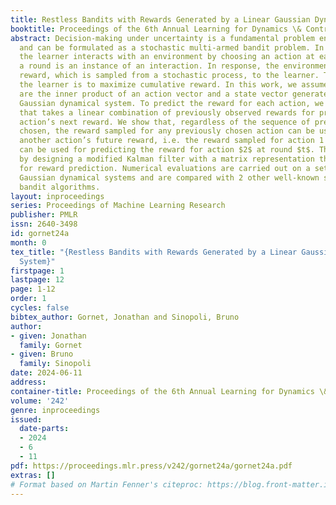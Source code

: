 ```yaml
---
title: Restless Bandits with Rewards Generated by a Linear Gaussian Dynamical System
booktitle: Proceedings of the 6th Annual Learning for Dynamics \& Control Conference
abstract: Decision-making under uncertainty is a fundamental problem encountered frequently
  and can be formulated as a stochastic multi-armed bandit problem. In the problem,
  the learner interacts with an environment by choosing an action at each round, where
  a round is an instance of an interaction. In response, the environment reveals a
  reward, which is sampled from a stochastic process, to the learner. The goal of
  the learner is to maximize cumulative reward. In this work, we assume that the rewards
  are the inner product of an action vector and a state vector generated by a linear
  Gaussian dynamical system. To predict the reward for each action, we propose a method
  that takes a linear combination of previously observed rewards for predicting each
  action’s next reward. We show that, regardless of the sequence of previous actions
  chosen, the reward sampled for any previously chosen action can be used for predicting
  another action’s future reward, i.e. the reward sampled for action 1 at round $t-1$
  can be used for predicting the reward for action $2$ at round $t$. This is accomplished
  by designing a modified Kalman filter with a matrix representation that can be learned
  for reward prediction. Numerical evaluations are carried out on a set of linear
  Gaussian dynamical systems and are compared with 2 other well-known stochastic multi-armed
  bandit algorithms.
layout: inproceedings
series: Proceedings of Machine Learning Research
publisher: PMLR
issn: 2640-3498
id: gornet24a
month: 0
tex_title: "{Restless Bandits with Rewards Generated by a Linear Gaussian Dynamical
  System}"
firstpage: 1
lastpage: 12
page: 1-12
order: 1
cycles: false
bibtex_author: Gornet, Jonathan and Sinopoli, Bruno
author:
- given: Jonathan
  family: Gornet
- given: Bruno
  family: Sinopoli
date: 2024-06-11
address:
container-title: Proceedings of the 6th Annual Learning for Dynamics \& Control Conference
volume: '242'
genre: inproceedings
issued:
  date-parts:
  - 2024
  - 6
  - 11
pdf: https://proceedings.mlr.press/v242/gornet24a/gornet24a.pdf
extras: []
# Format based on Martin Fenner's citeproc: https://blog.front-matter.io/posts/citeproc-yaml-for-bibliographies/
---
```

